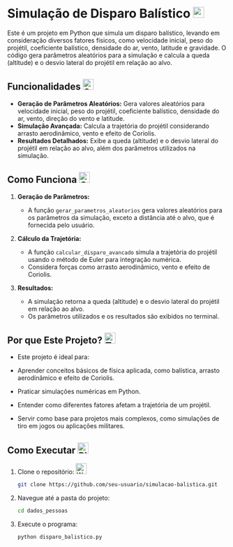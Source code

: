 # Simulação de Disparo Balístico <img src="https://raw.githubusercontent.com/Tarikul-Islam-Anik/Animated-Fluent-Emojis/master/Emojis/Activities/Bullseye.png" alt="Bullseye" width="25" height="25" />

Este é um projeto em Python que simula um disparo balístico, levando em consideração diversos fatores físicos, como velocidade inicial, peso do projétil, coeficiente balístico, densidade do ar, vento, latitude e gravidade. O código gera parâmetros aleatórios para a simulação e calcula a queda (altitude) e o desvio lateral do projétil em relação ao alvo.

## Funcionalidades <img src="https://raw.githubusercontent.com/Tarikul-Islam-Anik/Animated-Fluent-Emojis/master/Emojis/Activities/Sparkles.png" alt="Sparkles" width="25" height="25" />

- **Geração de Parâmetros Aleatórios:** Gera valores aleatórios para velocidade inicial, peso do projétil, coeficiente balístico, densidade do ar, vento, direção do vento e latitude.
- **Simulação Avançada:** Calcula a trajetória do projétil considerando arrasto aerodinâmico, vento e efeito de Coriolis.
- **Resultados Detalhados:** Exibe a queda (altitude) e o desvio lateral do projétil em relação ao alvo, além dos parâmetros utilizados na simulação.

## Como Funciona <img src="https://raw.githubusercontent.com/Tarikul-Islam-Anik/Animated-Fluent-Emojis/master/Emojis/Objects/Gear.png" alt="Gear" width="25" height="25" />

1. **Geração de Parâmetros:**
   - A função `gerar_parametros_aleatorios` gera valores aleatórios para os parâmetros da simulação, exceto a distância até o alvo, que é fornecida pelo usuário.

2. **Cálculo da Trajetória:**
   - A função `calcular_disparo_avancado` simula a trajetória do projétil usando o método de Euler para integração numérica.
   - Considera forças como arrasto aerodinâmico, vento e efeito de Coriolis.

3. **Resultados:**
   - A simulação retorna a queda (altitude) e o desvio lateral do projétil em relação ao alvo.
   - Os parâmetros utilizados e os resultados são exibidos no terminal.

## Por que Este Projeto? <img src="https://raw.githubusercontent.com/Tarikul-Islam-Anik/Animated-Fluent-Emojis/master/Emojis/Smilies/Thinking%20Face.png" alt="Thinking Face" width="25" height="25" />
  - Este projeto é ideal para:

  - Aprender conceitos básicos de física aplicada, como balística, arrasto aerodinâmico e efeito de Coriolis.

  - Praticar simulações numéricas em Python.

  - Entender como diferentes fatores afetam a trajetória de um projétil.

  - Servir como base para projetos mais complexos, como simulações de tiro em jogos ou aplicações militares.

## Como Executar <img src="https://raw.githubusercontent.com/Tarikul-Islam-Anik/Animated-Fluent-Emojis/master/Emojis/Symbols/Play%20Button.png" alt="Play Button" width="25" height="25" />

1. Clone o repositório: <img src="https://raw.githubusercontent.com/Tarikul-Islam-Anik/Animated-Fluent-Emojis/master/Emojis/Smilies/Weary%20Cat.png" alt="Weary Cat" width="25" height="25" />
   ```bash
   git clone https://github.com/seu-usuario/simulacao-balistica.git
2. Navegue até a pasta do projeto:
    ```bash
    cd dados_pessoas
3. Execute o programa:
    ```bash
    python disparo_balistico.py
